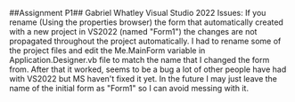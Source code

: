 ##Assignment P1##
Gabriel Whatley
Visual Studio 2022
Issues: If you rename (Using the properties browser) the form that automatically created with a new project in VS2022 (named "Form1") the changes are not propagated throughout the project automatically. I had to rename some of the  project files and edit the Me.MainForm variable in Application.Designer.vb file to match the name that I changed the form from. After that it worked, seems to be a bug a lot of other people have had with VS2022 but MS haven't fixed it yet. In the future I may just leave the name of the initial form as "Form1" so I can avoid messing with it.
